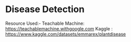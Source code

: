 # Disease Detection

Resource Used:-
Teachable Machine: https://teachablemachine.withgoogle.com
Kaggle : https://www.kaggle.com/datasets/emmarex/plantdisease